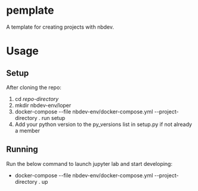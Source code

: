 # pemplate
A template for creating projects with nbdev.

# Usage
## Setup
After cloning the repo:
1. cd *repo-directory*
2. mkdir nbdev-env/loper
3. docker-compose --file nbdev-env/docker-compose.yml --project-directory . run setup
4. Add your python version to the py_versions list in setup.py if not already a member

## Running
Run the below command to launch jupyter lab and start developing:
- docker-compose --file nbdev-env/docker-compose.yml --project-directory . up
